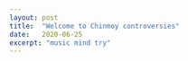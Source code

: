 ```yaml
---
layout: post
title:  "Welcome to Chinmoy controversies"
date:   2020-06-25
excerpt: "music mind try"
---
```


